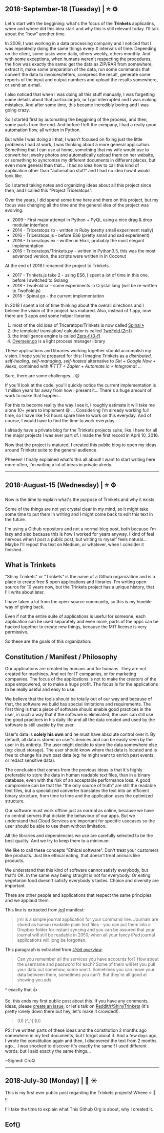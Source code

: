 
## 2018-September-18 (Tuesday) | ⭐️ ⚙️

Let's start with the beggining: what's the focus of the **Trinkets** applicatins, when and where did this idea start and why this is still relevant today. I'll talk about the "how" another time.

In 2008, I was working in a data processing company and I noticed that I was repeatedly doing the same things every X intervals of time. Depending on the client, some tasks were daily, others weekly, others monthly. And with some exceptions, when humans weren't respecting the procedures, the flow was exactly the same: get the data as ZIP/RAR from somewhere, extract it, make some preparation of the data, run some commands that convert the data to invoices/letters, compress the result, generate some reports of the input and output numbers and upload the results somewhere, or send an e-mail.

I also noticed that when I was doing all this stuff manually, I was forgetting some details about that particular job, or I got interrupted and I was making mistakes. And after some time, this became incredibly boring and I was going crazy.

So I started first by automating the beggining of the process, and then, some parts from the end. And before I left the company, I had a really good automation flow, all written in Python.

But while I was doing all that, I wasn't focused on fixing just the little problems I had at work, I was thinking about a more general application. Something that I can use at home, something that my wife would use to convert her jewelry photos and automatically upload them on her website, or something to syncronize my different documents in different places, but even more general than that... I had no idea how to call this kind of application other than "automation stuff" and I had no idea how it would look like.

So I started taking notes and organizing ideas about all this project since then, and I called this "Project Triceratops".

Over the years, I did spend some time here and there on this project, but my focus was changing all the time and the general idea of the project was evolving.

* 2009 - First major attempt in Python + PyQt, using a nice drag & drop modular interface
* 2014 - Triceratops.rb - written in Ruby (pretty small experiment really)
* 2016 - Triceratops.js - before ES6 (pretty small and sad experiment)
* 2016 - Triceratops.ex - written in Elixir, probably the most elegant implementation
* 2016 - Triceratops/Trinkets.py - written in Python3.5, this was the most advanced version, the scripts were written in in Coconut

At the end of 2016 I renamed the project to Trinkets.

* 2017 - Trinkets.js take 2 - using ES6, I spent a lot of time in this one, before I switched to Golang
* 2018 - TwoFold.cr - some experiments in Crystal lang (will be re-written to TwoFold.js)
* 2018 - Spinal.go - the current implementation

In 2018 I spent a lot of time thinking about the overall directions and I believe the vision of the project has matured.
Also, instead of 1 app, now there are 3 apps and some helper libraries.

1. most of the old idea of Triceratops/Trinkets is now called [Spinal 🌀](https://github.com/ShinyTrinkets/spinal)
2. the template/ translation/ calculator is called [TwoFold (2✂︎f)](https://github.com/ShinyTrinkets/twofold.js)
3. the intelligence engine is called [Zero-f (0-f)](https://github.com/ShinyTrinkets/zero-f)
4. [Overseer.go](https://github.com/ShinyTrinkets/overseer.go) is a light process manager library

These applications and libraries working together should accomplish my vision. I hope you're prepared for this: I imagine Trinkets as a *distributed, self-healing, self-managing, self-hosted* alternative to *Siri + Google Now + Alexa*, combined with *IFTTT + Zapier + Automate.io + Integromat* ...

Sure, there are some challenges... 😄

If you'll look at the code, you'll quickly notice the current implementation is 1 million years far away from how I present it... There's a huge amount of work to make that happen...

For this to become reality the way I see it, I roughly estimate it will take me alone 10+ years to implement 😅 ...
Considering I'm already working full time, so I have like 1-3 hours spare time to work on this everyday.
And of course, I would have to find the time to work everyday.

I already have a private blog for the Trinkets projects suite, like I have for all the major projects I was ever part of. I made the first record in April 10, 2016.

Now that the project is matured, I created this public blog to open my ideas around Trinkets suite to the general audience.

Pheeew! I finally explained what's this all about! I want to start writing here more often, I'm writing a lot of ideas in private alredy.

--------------------------------------------------------------------------------

## 2018-August-15 (Wednesday) | ⭐️ ⚙️

Now is the time to explain what's the purpose of Trinkets and why it exists.

Some of the things are not yet crystal clear in my mind, so it might take some time to put them in writing and I might come back to edit this text in the future.

I'm using a Github repository and not a normal blog post, both because I'm lazy and also because this is how I worked for years anyway. I kind of feel nervous when I post a public post, but writing to myself feels natural... Maybe I'll repost this text on Medium, or whatever, when I consider it finished.

## What is Trinkets

"Shiny Trinkets" or "Trinkets" is the name of a Github organization and is a place to create free & open applications and libraries.
I'm writing open source for 10 years now, but the Trinkets project has a unique history, that I'll write about later.

I have taken a lot from the open-source community, so this is my humble way of giving back.

Even if not the entire suite of applications is useful for someone, each application can be used separately and even more, parts of the apps can be hacked together to create new things, because the MIT license is very permissive.

So these are the goals of this organization:

## Constitution / Manifest / Philosophy

Our applications are created by humans and for humans. They are not created for machines. And not for IT companies, or for marketing companies.
The focus of the applications is not to make the creators of the apps empowered, or to make a huge profit. The focus is for the applications to be really useful and easy to use.

We believe that the tools should be totally out of our way and because of that, the software we build has special limitations and requirements.
The first thing is that a piece of software should enable good practices in the user, in such a way that if the software is eliminated, the user can still use the good practices in his daily life and all the data created and used by the software is still usable by the user.

User's data is **solely his own** and he must have absolute control over it.
By default, all data is stored on user's devices and can be easily seen by the user in its entirety.
The user might decide to store the data somewhere else (eg: cloud storage).
The user should know where that data is located and is free to change his own past data (eg: he might want to enrich past events, or redact sensitive data).

The conclusion that comes from the previous ideas is that it's highly preferable to store the data in human readable text files, than in a binary database, even with the risk of an acceptable performance loss.
A good compromise can be that the "the only source of truth" are still the readable text files, but a specialized converter translates the text into an efficient binary structure, from time to time and the application uses the optimized structure.

Our software must work offline just as normal as online, because we have no central servers that dictate the behaviour of our apps. But we understand that Cloud Services are important for specific usecases so the user should be able to use them without limitation.

All the libraries and dependencies we use are carefully selected to be the best quality. And we try to keep them to a minimum.

We like to call these concepts "Ethical software". Don't treat your customers like products. Just like ethical eating, that doesn't treat animals like products.

We understand that this kind of software cannot satisfy everybody, but that's OK. In the same way being straight is not for everybody. Or eating vegetarian food doesn't satisfy everybody's tastes. Choice and diversity are important.

There are other people and applications that respect the same principles and we applaud them.

This line is extracted from *[jrnl](http://jrnl.sh/)* manifest:
> jrnl is a simple journal application for your command line. Journals are stored as human readable plain text files - you can put them into a Dropbox folder for instant syncing and you can be assured that your journal will still be readable in 2050, when all your fancy iPad journal applications will long be forgotten.

This paragraph is extracted from *[Urbit overview](https://urbit.org/posts/overview/)*.
> Can you remember all the services you have accounts for? How about the username and password for each? Some of them will let you pull your data out somehow, some won’t. Sometimes you can move your data between them, sometimes you can’t. But they're all good at showing you ads.

^ exactly that 👍

So, this ends my first public post about this. If you have any comments, ideas, please [create an issue](https://github.com/ShinyTrinkets/docs/issues), or let's talk on [Reddit/r/ShinyTrinkets](https://www.reddit.com/r/ShinyTrinkets) (it's pretty lonely down there but hey, let's make it crowded!).

> (U) [^_^] (U)<br/>

PS: I've written parts of these ideas and the constitution 2 months ago somewhere in my text documents, but I forgot about it. And a few days ago, I wrote the constitution again and then, I discovered the text from 2 months ago... I was shocked to discover it's exactly the same!! I used different words, but I said exactly the same things...

~Signed: CroQ

--------------------------------------------------------------------------------

## 2018-July-30 (Monday) | 🤖 ☀️

This is my first ever public post regarding the Trinkets projects! Wheee ⭐️ 🎉 !!

I'll take the time to explain what This Github Org is about, why I created it.

## Eof()

